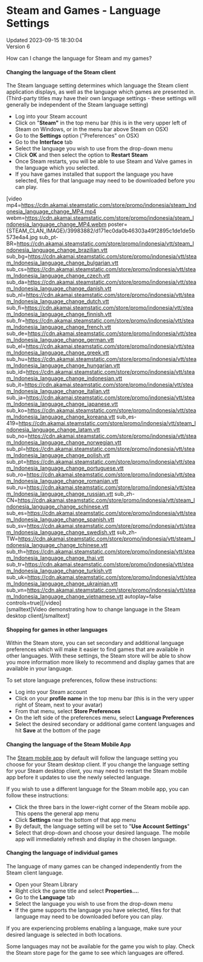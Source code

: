 # Steam and Games - Language Settings
Updated 2023-09-15 18:30:04  
Version 6  

How can I change the language for Steam and my games?  
  
#### Changing the language of the Steam client
The Steam language setting determines which language the Steam client application displays, as well as the language which games are presented in. (Third-party titles may have their own language settings - these settings will generally be independent of the Steam language setting)  
  
* Log into your Steam account
* Click on "**Steam"** in the top menu bar (this is in the very upper left of Steam on Windows, or in the menu bar above Steam on OSX)
* Go to the **Settings** option ("Preferences" on OSX)
* Go to the **Interface** tab
* Select the language you wish to use from the drop-down menu
* Click **OK** and then select the option to **Restart Steam**
* Once Steam restarts, you will be able to use Steam and Valve games in the language which you selected.
* If you have games installed that support the language you have selected, files for that language may need to be downloaded before you can play.
  
[video mp4=https://cdn.akamai.steamstatic.com/store/promo/indonesia/steam_Indonesia_language_change_MP4.mp4 webm=https://cdn.akamai.steamstatic.com/store/promo/indonesia/steam_Indonesia_language_change_MP4.webm poster={STEAM_CLAN_IMAGE}/39983882/d171ec0da0b46303a49f2895c1de1de5b573e4a4.jpg sub_pt-BR=https://cdn.akamai.steamstatic.com/store/promo/indonesia/vtt/steam_Indonesia_language_change_brazilian.vtt sub_bg=https://cdn.akamai.steamstatic.com/store/promo/indonesia/vtt/steam_Indonesia_language_change_bulgarian.vtt sub_cs=https://cdn.akamai.steamstatic.com/store/promo/indonesia/vtt/steam_Indonesia_language_change_czech.vtt sub_da=https://cdn.akamai.steamstatic.com/store/promo/indonesia/vtt/steam_Indonesia_language_change_danish.vtt sub_nl=https://cdn.akamai.steamstatic.com/store/promo/indonesia/vtt/steam_Indonesia_language_change_dutch.vtt sub_fi=https://cdn.akamai.steamstatic.com/store/promo/indonesia/vtt/steam_Indonesia_language_change_finnish.vtt sub_fr=https://cdn.akamai.steamstatic.com/store/promo/indonesia/vtt/steam_Indonesia_language_change_french.vtt sub_de=https://cdn.akamai.steamstatic.com/store/promo/indonesia/vtt/steam_Indonesia_language_change_german.vtt sub_el=https://cdn.akamai.steamstatic.com/store/promo/indonesia/vtt/steam_Indonesia_language_change_greek.vtt sub_hu=https://cdn.akamai.steamstatic.com/store/promo/indonesia/vtt/steam_Indonesia_language_change_hungarian.vtt sub_id=https://cdn.akamai.steamstatic.com/store/promo/indonesia/vtt/steam_Indonesia_language_change_indonesian.vtt sub_it=https://cdn.akamai.steamstatic.com/store/promo/indonesia/vtt/steam_Indonesia_language_change_italian.vtt sub_ja=https://cdn.akamai.steamstatic.com/store/promo/indonesia/vtt/steam_Indonesia_language_change_japanese.vtt sub_ko=https://cdn.akamai.steamstatic.com/store/promo/indonesia/vtt/steam_Indonesia_language_change_koreana.vtt sub_es-419=https://cdn.akamai.steamstatic.com/store/promo/indonesia/vtt/steam_Indonesia_language_change_latam.vtt sub_no=https://cdn.akamai.steamstatic.com/store/promo/indonesia/vtt/steam_Indonesia_language_change_norwegian.vtt sub_pl=https://cdn.akamai.steamstatic.com/store/promo/indonesia/vtt/steam_Indonesia_language_change_polish.vtt sub_pt=https://cdn.akamai.steamstatic.com/store/promo/indonesia/vtt/steam_Indonesia_language_change_portuguese.vtt sub_ro=https://cdn.akamai.steamstatic.com/store/promo/indonesia/vtt/steam_Indonesia_language_change_romanian.vtt sub_ru=https://cdn.akamai.steamstatic.com/store/promo/indonesia/vtt/steam_Indonesia_language_change_russian.vtt sub_zh-CN=https://cdn.akamai.steamstatic.com/store/promo/indonesia/vtt/steam_Indonesia_language_change_schinese.vtt sub_es=https://cdn.akamai.steamstatic.com/store/promo/indonesia/vtt/steam_Indonesia_language_change_spanish.vtt sub_sv=https://cdn.akamai.steamstatic.com/store/promo/indonesia/vtt/steam_Indonesia_language_change_swedish.vtt sub_zh-TW=https://cdn.akamai.steamstatic.com/store/promo/indonesia/vtt/steam_Indonesia_language_change_tchinese.vtt sub_th=https://cdn.akamai.steamstatic.com/store/promo/indonesia/vtt/steam_Indonesia_language_change_thai.vtt sub_tr=https://cdn.akamai.steamstatic.com/store/promo/indonesia/vtt/steam_Indonesia_language_change_turkish.vtt sub_uk=https://cdn.akamai.steamstatic.com/store/promo/indonesia/vtt/steam_Indonesia_language_change_ukrainian.vtt sub_vn=https://cdn.akamai.steamstatic.com/store/promo/indonesia/vtt/steam_Indonesia_language_change_vietnamese.vtt autoplay=false controls=true][/video]  
[smalltext]Video demonstrating how to change language in the Steam desktop client[/smalltext]  
  
#### Shopping for games in other languages
  
Within the Steam store, you can set secondary and additional language preferences which will make it easier to find games that are available in other languages. With these settings, the Steam store will be able to show you more information more likely to recommend and display games that are available in your language.  
  
To set store language preferences, follow these instructions:  
* Log into your Steam account
* Click on your **profile name** in the top menu bar (this is in the very upper right of Steam, next to your avatar)
* From that menu, select **Store Preferences**
* On the left side of the preferences menu, select **Language Preferences**
* Select the desired secondary or additional game content languages and hit **Save** at the bottom of the page
  
  
#### Changing the language of the Steam Mobile App
  
The [Steam mobile app](https://store.steampowered.com/mobile) by default will follow the language setting you choose for your Steam desktop client. If you change the language setting for your Steam desktop client, you may need to restart the Steam mobile app before it updates to use the newly selected language.  
  
If you wish to use a different language for the Steam mobile app, you can follow these instructions:  
* Click the three bars in the lower-right corner of the Steam mobile app. This opens the general app menu
* Click **Settings** near the bottom of that app menu
* By default, the language setting will be set to "**Use Account Settings**"
* Select that drop-down and choose your desired language. The mobile app will immediately refresh and display in the chosen language.
  
  
#### Changing the language of individual games
The language of many games can be changed independently from the Steam client language.  
  
* Open your Steam Library
* Right click the game title and select **Properties...**.
* Go to the **Language** tab
* Select the language you wish to use from the drop-down menu
* If the game supports the language you have selected, files for that language may need to be downloaded before you can play.
  
If you are experiencing problems enabling a language, make sure your desired language is selected in both locations.  
  
Some languages may not be available for the game you wish to play. Check the Steam store page for the game to see which languages are offered.